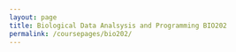 ```yaml
---
layout: page
title: Biological Data Analsysis and Programming BIO202
permalink: /coursepages/bio202/
---
```


